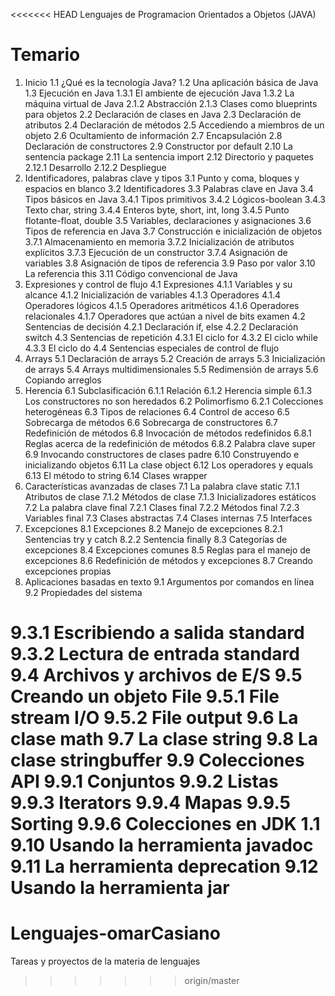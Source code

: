 <<<<<<< HEAD
Lenguajes de Programacion Orientados a Objetos (JAVA)


Temario
=========
1. Inicio
    1.1 ¿Qué es la tecnología Java?
    1.2 Una aplicación básica de Java
1.3 Ejecución en Java
          1.3.1 El ambiente de ejecución Java
          1.3.2 La máquina virtual de Java
 2.1.2 Abstracción
          2.1.3 Clases como blueprints para objetos
 2.2 Declaración de clases en Java
    2.3 Declaración de atributos
    2.4 Declaración de métodos
    2.5 Accediendo a miembros de un objeto
 2.6 Ocultamiento de información
    2.7 Encapsulación
    2.8 Declaración de constructores
    2.9 Constructor por default
2.10 La sentencia package 
    2.11 La sentencia import 
    2.12 Directorio y paquetes
            2.12.1 Desarrollo
            2.12.2 Despliegue
3. Identificadores, palabras clave y tipos 
    3.1 Punto y coma, bloques y espacios en blanco
    3.2 Identificadores
    3.3 Palabras clave en Java
 3.4 Tipos básicos en Java
          3.4.1 Tipos primitivos
          3.4.2 Lógicos-boolean
          3.4.3 Texto char, string
          3.4.4 Enteros byte, short, int, long
          3.4.5 Punto flotante-float, double
 3.5 Variables, declaraciones y asignaciones
    3.6 Tipos de referencia en Java
    3.7 Construcción e inicialización de objetos
          3.7.1 Almacenamiento en memoria 
 3.7.2 Inicialización de atributos explícitos
          3.7.3 Ejecución de un constructor
          3.7.4 Asignación de variables
    3.8 Asignación de tipos de referencia
    3.9 Paso por valor
 3.10 La referencia this
    3.11 Código convencional de Java
4. Expresiones y control de flujo
    4.1 Expresiones
          4.1.1 Variables y su alcance
4.1.2 Inicialización de variables
          4.1.3 Operadores
          4.1.4 Operadores lógicos
          4.1.5 Operadores aritméticos
          4.1.6 Operadores relacionales
          4.1.7 Operadores que actúan a nivel de bits 
examen
4.2 Sentencias de decisión
          4.2.1 Declaración if, else
          4.2.2 Declaración switch
 4.3 Sentencias  de repetición
          4.3.1 El ciclo for
          4.3.2 El ciclo while
          4.3.3 El ciclo do
    4.4 Sentencias especiales de control de flujo
5. Arrays 
5.1 Declaración de arrays
    5.2 Creación de arrays
    5.3 Inicialización de arrays
    5.4 Arrays multidimensionales
    5.5 Redimensión de arrays
    5.6 Copiando arreglos
6. Herencia 
6.1 Subclasificación
          6.1.1 Relación
          6.1.2 Herencia simple
          6.1.3 Los constructores no son heredados
    6.2 Polimorfismo
          6.2.1 Colecciones heterogéneas 
 6.3 Tipos de relaciones
    6.4 Control de acceso
    6.5 Sobrecarga de métodos
    6.6 Sobrecarga de constructores
    6.7 Redefinición de métodos 
    6.8 Invocación de métodos redefinidos
          6.8.1 Reglas acerca de la redefinición de métodos
          6.8.2 Palabra clave super
6.9	Invocando constructores de clases padre
    6.10 Construyendo e inicializando objetos
    6.11 La clase object
    6.12 Los operadores y equals
    6.13 El método to string
    6.14 Clases wrapper
7. Características avanzadas de clases
    7.1 La palabra clave static
          7.1.1 Atributos de clase
          7.1.2 Métodos de clase
          7.1.3 Inicializadores estáticos
 7.2 La  palabra clave final 
          7.2.1 Clases final
          7.2.2 Métodos final 
          7.2.3 Variables final
    7.3 Clases abstractas
    7.4 Clases internas
    7.5 Interfaces
8. Excepciones
    8.1 Excepciones
    8.2 Manejo de excepciones
          8.2.1 Sentencias try y catch 
          8.2.2 Sentencia finally 
 8.3 Categorías de excepciones
    8.4 Excepciones comunes
    8.5 Reglas para el manejo de excepciones
    8.6 Redefinición de métodos y excepciones
    8.7 Creando excepciones propias
9. Aplicaciones basadas en texto
    9.1 Argumentos por comandos en línea
    9.2 Propiedades del sistema

9.3.1 Escribiendo a salida standard 
          9.3.2 Lectura de entrada standard 
    9.4 Archivos y archivos de E/S
 9.5 Creando un objeto File
          9.5.1 File stream I/O
          9.5.2 File output
  9.6 La clase math 
    9.7 La clase string 
    9.8 La clase stringbuffer 
    9.9 Colecciones API
          9.9.1 Conjuntos
          9.9.2 Listas
  9.9.3 Iterators
          9.9.4 Mapas
          9.9.5 Sorting 
          9.9.6 Colecciones en JDK 1.1
    9.10 Usando la herramienta javadoc 
    9.11 La herramienta deprecation 
    9.12 Usando la herramienta jar 
=======
Lenguajes-omarCasiano
=====================

Tareas y proyectos de la materia de lenguajes
>>>>>>> origin/master
